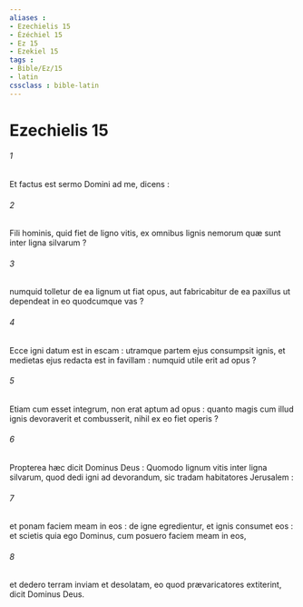 ```yaml
---
aliases : 
- Ezechielis 15
- Ézéchiel 15
- Ez 15
- Ezekiel 15
tags : 
- Bible/Ez/15
- latin
cssclass : bible-latin
---
```


# Ezechielis 15

###### 1
Et factus est sermo Domini ad me, dicens :
###### 2
Fili hominis, quid fiet de ligno vitis, ex omnibus lignis nemorum quæ sunt inter ligna silvarum ?
###### 3
numquid tolletur de ea lignum ut fiat opus, aut fabricabitur de ea paxillus ut dependeat in eo quodcumque vas ?
###### 4
Ecce igni datum est in escam : utramque partem ejus consumpsit ignis, et medietas ejus redacta est in favillam : numquid utile erit ad opus ?
###### 5
Etiam cum esset integrum, non erat aptum ad opus : quanto magis cum illud ignis devoraverit et combusserit, nihil ex eo fiet operis ?
###### 6
Propterea hæc dicit Dominus Deus : Quomodo lignum vitis inter ligna silvarum, quod dedi igni ad devorandum, sic tradam habitatores Jerusalem :
###### 7
et ponam faciem meam in eos : de igne egredientur, et ignis consumet eos : et scietis quia ego Dominus, cum posuero faciem meam in eos,
###### 8
et dedero terram inviam et desolatam, eo quod prævaricatores extiterint, dicit Dominus Deus.
